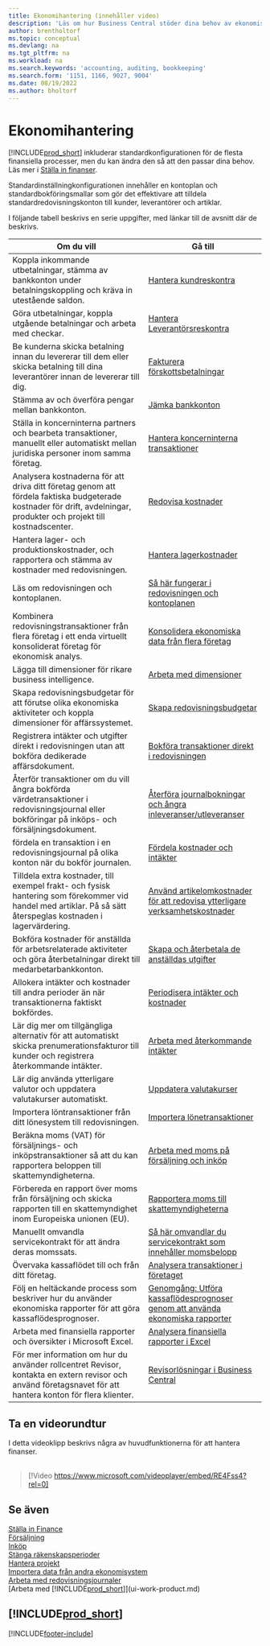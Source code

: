 ```yaml
---
title: Ekonomihantering (innehåller video)
description: 'Läs om hur Business Central stöder dina behov av ekonomisk förvaltning, redovisning, revision samt bokföring.'
author: brentholtorf
ms.topic: conceptual
ms.devlang: na
ms.tgt_pltfrm: na
ms.workload: na
ms.search.keywords: 'accounting, auditing, bookkeeping'
ms.search.form: '1151, 1166, 9027, 9004'
ms.date: 08/19/2022
ms.author: bholtorf
---
```

# <a name="financial-management"></a>Ekonomihantering

[!INCLUDE[prod_short](includes/prod_short.md)] inkluderar standardkonfigurationen för de flesta finansiella processer, men du kan ändra den så att den passar dina behov. Läs mer i [Ställa in finanser](finance-setup-finance.md).

Standardinställningkonfigurationen innehåller en kontoplan och standardbokföringsmallar som gör det effektivare att tilldela standardredovisningskonton till kunder, leverantörer och artiklar.  

I följande tabell beskrivs en serie uppgifter, med länkar till de avsnitt där de beskrivs.  

| Om du vill | Gå till |
| --- | --- |
| Koppla inkommande utbetalningar, stämma av bankkonton under betalningskoppling och kräva in utestående saldon. |[Hantera kundreskontra](receivables-manage-receivables.md) |
| Göra utbetalningar, koppla utgående betalningar och arbeta med checkar. |[Hantera Leverantörsreskontra](payables-manage-payables.md) |
|Be kunderna skicka betalning innan du levererar till dem eller skicka betalning till dina leverantörer innan de levererar till dig.|[Fakturera förskottsbetalningar](finance-invoice-prepayments.md)|
| Stämma av och överföra pengar mellan bankkonton. |[Jämka bankkonton](bank-manage-bank-accounts.md) |
|Ställa in koncerninterna partners och bearbeta transaktioner, manuellt eller automatiskt mellan juridiska personer inom samma företag.|[Hantera koncerninterna transaktioner](intercompany-manage.md)|
|Analysera kostnaderna för att driva ditt företag genom att fördela faktiska budgeterade kostnader för drift, avdelningar, produkter och projekt till kostnadscenter.|[Redovisa kostnader](finance-manage-cost-accounting.md)|
|Hantera lager- och produktionskostnader, och rapportera och stämma av kostnader med redovisningen.|[Hantera lagerkostnader](finance-manage-inventory-costs.md)|
| Läs om redovisningen och kontoplanen. |[Så här fungerar i redovisningen och kontoplanen](finance-general-ledger.md) |
|Kombinera redovisningstransaktioner från flera företag i ett enda virtuellt konsoliderat företag för ekonomisk analys.|[Konsolidera ekonomiska data från flera företag](finance-consolidated-company-reporting.md)|
| Lägga till dimensioner för rikare business intelligence. |[Arbeta med dimensioner](finance-dimensions.md) |
| Skapa redovisningsbudgetar för att förutse olika ekonomiska aktiviteter och koppla dimensioner för affärssystemet. |[Skapa redovisningsbudgetar](finance-how-create-budgets.md) |
|Registrera intäkter och utgifter direkt i redovisningen utan att bokföra dedikerade affärsdokument.|[Bokföra transaktioner direkt i redovisningen](finance-how-post-transactions-directly.md)|
|Återför transaktioner om du vill ångra bokförda värdetransaktioner i redovisningsjournal eller bokföringar på inköps- och försäljningsdokument. |[Återföra journalbokningar och ångra inleveranser/utleveranser](finance-how-reverse-journal-posting.md)|
|fördela en transaktion i en redovisningsjournal på olika konton när du bokför journalen. |[Fördela kostnader och intäkter](year-allocate-costs-income.md) |
| Tilldela extra kostnader, till exempel frakt- och fysisk hantering som förekommer vid handel med artiklar. På så sätt återspeglas kostnaden i lagervärdering. |[Använd artikelomkostnader för att redovisa ytterligare verksamhetskostnader](payables-how-assign-item-charges.md) |
|Bokföra kostnader för anställda för arbetsrelaterade aktiviteter och göra återbetalningar direkt till medarbetarbankkonton.|[Skapa och återbetala de anställdas utgifter](finance-how-record-reimburse-employee-expenses.md)|
| Allokera intäkter och kostnader till andra perioder än när transaktionerna faktiskt bokfördes. |[Periodisera intäkter och kostnader](finance-how-defer-revenue-expenses.md)|
| Lär dig mer om tillgängliga alternativ för att automatiskt skicka prenumerationsfakturor till kunder och registrera återkommande intäkter. |[Arbeta med återkommande intäkter](finance-recurring-invoicing.md)|
|Lär dig använda ytterligare valutor och uppdatera valutakurser automatiskt. |[Uppdatera valutakurser](finance-how-update-currencies.md)|
| Importera löntransaktioner från ditt lönesystem till redovisningen. |[Importera lönetransaktioner](finance-how-import-payroll-transactions.md)|
|Beräkna moms (VAT) för försäljnings- och inköpstransaktioner så att du kan rapportera beloppen till skattemyndigheterna.|[Arbeta med moms på försäljning och inköp](finance-work-with-vat.md)|
|Förbereda en rapport över moms från försäljning och skicka rapporten till en skattemyndighet inom Europeiska unionen (EU). | [Rapportera moms till skattemyndigheterna](finance-how-report-vat.md)|
|Manuellt omvandla servicekontrakt för att ändra deras momssats.|[Så här omvandlar du servicekontrakt som innehåller momsbelopp](service-how-to-convert-service-contracts.md)|
| Övervaka kassaflödet till och från ditt företag. |[Analysera transaktioner i företaget](finance-analyze-cash-flow.md) |
|Följ en heltäckande process som beskriver hur du använder ekonomiska rapporter för att göra kassaflödesprognoser.|[Genomgång: Utföra kassaflödesprognoser genom att använda ekonomiska rapporter](walkthrough-making-cash-flow-forecasts-by-using-account-schedules.md)|
| Arbeta med finansiella rapporter och översikter i Microsoft Excel. |[Analysera finansiella rapporter i Excel](finance-analyze-excel.md) |
|För mer information om hur du använder rollcentret Revisor, kontakta en extern revisor och använd företagsnavet för att hantera konton för flera klienter.|[Revisorlösningar i Business Central](finance-accounting.md)|  

## <a name="take-a-video-tour"></a>Ta en videorundtur

I detta videoklipp beskrivs några av huvudfunktionerna för att hantera finanser. <br><br>  

> [!Video https://www.microsoft.com/videoplayer/embed/RE4Fss4?rel=0]

## <a name="see-also"></a>Se även

[Ställa in Finance](finance-setup-finance.md)  
[Försäljning](sales-manage-sales.md)  
[Inköp](purchasing-manage-purchasing.md)  
[Stänga räkenskapsperioder](year-close-years-periods.md)  
[Hantera projekt](projects-manage-projects.md)  
[Importera data från andra ekonomisystem](across-import-data-configuration-packages.md)  
[Arbeta med redovisningsjournaler](ui-work-general-journals.md)  
[Arbeta med [!INCLUDE[prod_short](includes/prod_short.md)]](ui-work-product.md)  

## [!INCLUDE[prod_short](includes/free_trial_md.md)]  

[!INCLUDE[footer-include](includes/footer-banner.md)]

